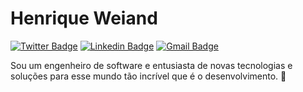 # Henrique Weiand

[![Twitter Badge](https://img.shields.io/badge/-@henrique_weiand-6633cc?style=flat-square&labelColor=6633cc&logo=twitter&logoColor=white&link=https://twitter.com/henrique_weiand)](https://twitter.com/henrique_weiand) 
[![Linkedin Badge](https://img.shields.io/badge/-henrique%20weiand-6633cc?style=flat-square&logo=Linkedin&logoColor=white&link=https://www.linkedin.com/in/dhenrique-weiands/)](https://www.linkedin.com/in/henrique-weiand/) 
[![Gmail Badge](https://img.shields.io/badge/-henriqueweiand@gmail.com-6633cc?style=flat-square&logo=Gmail&logoColor=white&link=mailto:henriqueweiand@gmail.com)](mailto:henriqueweiand@gmail.com)

Sou um engenheiro de software e entusiasta de novas tecnologias e soluções para esse mundo tão incrível que é o desenvolvimento. 🚀

